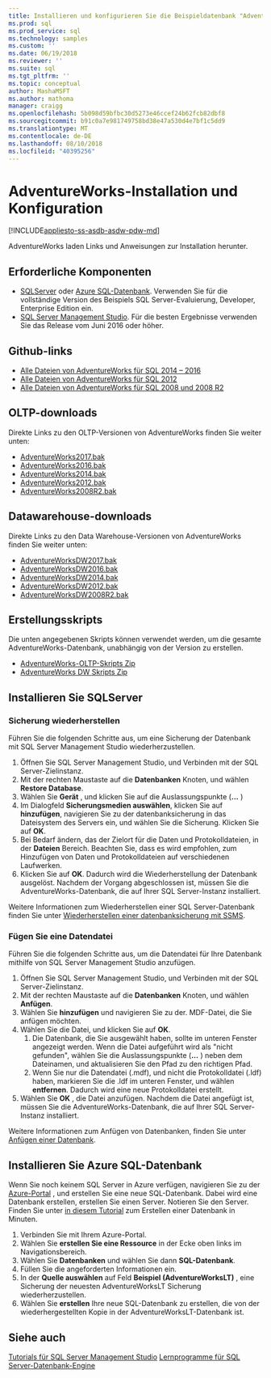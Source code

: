 ```yaml
---
title: Installieren und konfigurieren Sie die Beispieldatenbank "AdventureWorks"-SQL | Microsoft-Dokumentation
ms.prod: sql
ms.prod_service: sql
ms.technology: samples
ms.custom: ''
ms.date: 06/19/2018
ms.reviewer: ''
ms.suite: sql
ms.tgt_pltfrm: ''
ms.topic: conceptual
author: MashaMSFT
ms.author: mathoma
manager: craigg
ms.openlocfilehash: 5b098d59bfbc30d5273e46ccef24b62fcb82dbf8
ms.sourcegitcommit: b91c0a7e981749758bd38e47a530d4e7bf1c5dd9
ms.translationtype: MT
ms.contentlocale: de-DE
ms.lasthandoff: 08/10/2018
ms.locfileid: "40395256"
---
```

# <a name="adventureworks-installation-and-configuration"></a>AdventureWorks-Installation und Konfiguration
[!INCLUDE[appliesto-ss-asdb-asdw-pdw-md](../includes/appliesto-ss-asdb-asdw-pdw-md.md)]

AdventureWorks laden Links und Anweisungen zur Installation herunter. 

## <a name="prerequisites"></a>Erforderliche Komponenten

- [SQLServer](https://www.microsoft.com/en-us/evalcenter/evaluate-sql-server-2016) oder [Azure SQL-Datenbank](https://azure.microsoft.com/services/sql-database/). Verwenden Sie für die vollständige Version des Beispiels SQL Server-Evaluierung, Developer, Enterprise Edition ein.
- [SQL Server Management Studio](../ssms/download-sql-server-management-studio-ssms.md). Für die besten Ergebnisse verwenden Sie das Release vom Juni 2016 oder höher.
 
## <a name="github-links"></a>Github-links

- [Alle Dateien von AdventureWorks für SQL 2014 – 2016](https://github.com/Microsoft/sql-server-samples/releases/tag/adventureworks)
- [Alle Dateien von AdventureWorks für SQL 2012](https://github.com/Microsoft/sql-server-samples/releases/tag/adventureworks2012)
- [Alle Dateien von AdventureWorks für SQL 2008 und 2008 R2](https://github.com/Microsoft/sql-server-samples/releases/tag/adventureworks2008r2)

## <a name="oltp-downloads"></a>OLTP-downloads

Direkte Links zu den OLTP-Versionen von AdventureWorks finden Sie weiter unten:

- [AdventureWorks2017.bak](https://github.com/Microsoft/sql-server-samples/releases/download/adventureworks/AdventureWorks2017.bak)
- [AdventureWorks2016.bak](https://github.com/Microsoft/sql-server-samples/releases/download/adventureworks/AdventureWorks2016.bak)
- [AdventureWorks2014.bak](https://github.com/Microsoft/sql-server-samples/releases/download/adventureworks/AdventureWorks2014.bak)
- [AdventureWorks2012.bak](https://github.com/Microsoft/sql-server-samples/releases/download/adventureworks/AdventureWorks2012.bak)
- [AdventureWorks2008R2.bak](https://github.com/Microsoft/sql-server-samples/releases/download/adventureworks2008r2/adventure-works-2008r2-oltp.bak)


## <a name="data-warehouse-downloads"></a>Datawarehouse-downloads

Direkte Links zu den Data Warehouse-Versionen von AdventureWorks finden Sie weiter unten:

- [AdventureWorksDW2017.bak](https://github.com/Microsoft/sql-server-samples/releases/download/adventureworks/AdventureWorksDW2017.bak)
- [AdventureWorksDW2016.bak](https://github.com/Microsoft/sql-server-samples/releases/download/adventureworks/AdventureWorksDW2016.bak)
- [AdventureWorksDW2014.bak](https://github.com/Microsoft/sql-server-samples/releases/download/adventureworks/AdventureWorksDW2014.bak)
- [AdventureWorksDW2012.bak](https://github.com/Microsoft/sql-server-samples/releases/download/adventureworks/AdventureWorksDW2012.bak)
- [AdventureWorksDW2008R2.bak](https://github.com/Microsoft/sql-server-samples/releases/download/adventureworks2008r2/adventure-works-2008-dw.bak)

## <a name="creation-scripts"></a>Erstellungsskripts
Die unten angegebenen Skripts können verwendet werden, um die gesamte AdventureWorks-Datenbank, unabhängig von der Version zu erstellen. 

- [AdventureWorks-OLTP-Skripts Zip](https://github.com/Microsoft/sql-server-samples/releases/download/adventureworks/AdventureWorks-oltp-install-script.zip)
- [AdventureWorks DW Skripts Zip](https://github.com/Microsoft/sql-server-samples/releases/download/adventureworks/AdventureWorksDW-data-warehouse-install-script.zip)

## <a name="install-to-sql-server"></a>Installieren Sie SQLServer

### <a name="restore-backup"></a>Sicherung wiederherstellen
Führen Sie die folgenden Schritte aus, um eine Sicherung der Datenbank mit SQL Server Management Studio wiederherzustellen. 

1. Öffnen Sie SQL Server Management Studio, und Verbinden mit der SQL Server-Zielinstanz.
2. Mit der rechten Maustaste auf die **Datenbanken** Knoten, und wählen **Restore Database**.
3. Wählen Sie **Gerät** , und klicken Sie auf die Auslassungspunkte (**...** )
4. Im Dialogfeld **Sicherungsmedien auswählen**, klicken Sie auf **hinzufügen**, navigieren Sie zu der datenbanksicherung in das Dateisystem des Servers ein, und wählen Sie die Sicherung. Klicken Sie auf **OK**.
5. Bei Bedarf ändern, das der Zielort für die Daten und Protokolldateien, in der **Dateien** Bereich. Beachten Sie, dass es wird empfohlen, zum Hinzufügen von Daten und Protokolldateien auf verschiedenen Laufwerken.
6. Klicken Sie auf **OK**. Dadurch wird die Wiederherstellung der Datenbank ausgelöst. Nachdem der Vorgang abgeschlossen ist, müssen Sie die AdventureWorks-Datenbank, die auf Ihrer SQL Server-Instanz installiert.

Weitere Informationen zum Wiederherstellen einer SQL Server-Datenbank finden Sie unter [Wiederherstellen einer datenbanksicherung mit SSMS](../relational-databases/backup-restore/restore-a-database-backup-using-ssms.md).


### <a name="attach-a-datafile"></a>Fügen Sie eine Datendatei
Führen Sie die folgenden Schritte aus, um die Datendatei für Ihre Datenbank mithilfe von SQL Server Management Studio anzufügen.

1. Öffnen Sie SQL Server Management Studio, und Verbinden mit der SQL Server-Zielinstanz.
2. Mit der rechten Maustaste auf die **Datenbanken** Knoten, und wählen **Anfügen**.
3. Wählen Sie **hinzufügen** und navigieren Sie zu der. MDF-Datei, die Sie anfügen möchten. 
1. Wählen Sie die Datei, und klicken Sie auf **OK**. 
    1. Die Datenbank, die Sie ausgewählt haben, sollte im unteren Fenster angezeigt werden. Wenn die Datei aufgeführt wird als "nicht gefunden", wählen Sie die Auslassungspunkte (**...** ) neben dem Dateinamen, und aktualisieren Sie den Pfad zu den richtigen Pfad. 
    1. Wenn Sie nur die Datendatei (.mdf), und nicht die Protokolldatei (.ldf) haben, markieren Sie die .ldf im unteren Fenster, und wählen **entfernen**. Dadurch wird eine neue Protokolldatei erstellt. 
1. Wählen Sie **OK** , die Datei anzufügen. Nachdem die Datei angefügt ist, müssen Sie die AdventureWorks-Datenbank, die auf Ihrer SQL Server-Instanz installiert.  

Weitere Informationen zum Anfügen von Datenbanken, finden Sie unter [Anfügen einer Datenbank](../relational-databases/databases/attach-a-database.md). 

## <a name="install-to-azure-sql-database"></a>Installieren Sie Azure SQL-Datenbank


Wenn Sie noch keinem SQL Server in Azure verfügen, navigieren Sie zu der [Azure-Portal](https://portal.azure.com/) , und erstellen Sie eine neue SQL-Datenbank. Dabei wird eine Datenbank erstellen, erstellen Sie einen Server. Notieren Sie den Server. Finden Sie unter [in diesem Tutorial](https://azure.microsoft.com/documentation/articles/sql-database-get-started/) zum Erstellen einer Datenbank in Minuten.

1. Verbinden Sie mit Ihrem Azure-Portal.
1. Wählen Sie **erstellen Sie eine Ressource** in der Ecke oben links im Navigationsbereich. 
1. Wählen Sie **Datenbanken** und wählen Sie dann **SQL-Datenbank**. 
1. Füllen Sie die angeforderten Informationen ein.
1. In der **Quelle auswählen** auf Feld **Beispiel (AdventureWorksLT)** , eine Sicherung der neuesten AdventureWorksLT Sicherung wiederherzustellen.
1. Wählen Sie **erstellen** Ihre neue SQL-Datenbank zu erstellen, die von der wiederhergestellten Kopie in der AdventureWorksLT-Datenbank ist. 


## <a name="see-also"></a>Siehe auch
[Tutorials für SQL Server Management Studio](../ssms/tutorials/tutorial-sql-server-management-studio.md)
[Lernprogramme für SQL Server-Datenbank-Engine](../relational-databases/database-engine-tutorials.md)
